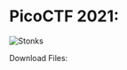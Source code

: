 # PicoCTF 2021: 
![Stonks](https://user-images.githubusercontent.com/38919321/134437077-509fd1c4-efef-455f-bf23-927b00230387.png)


Download Files:


